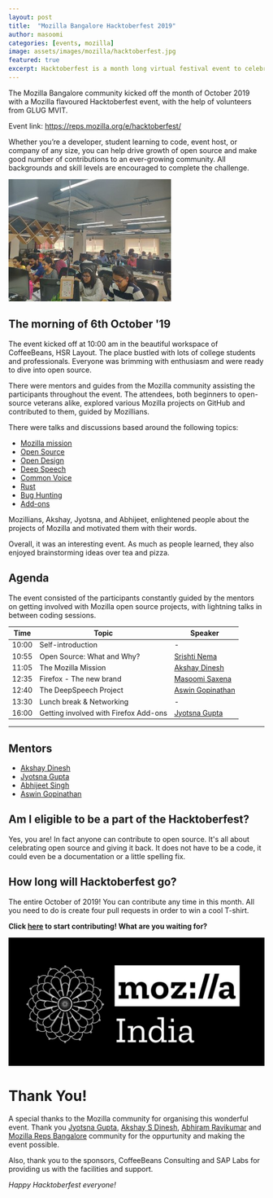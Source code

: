```yaml
---
layout: post
title:  "Mozilla Bangalore Hacktoberfest 2019"
author: masoomi
categories: [events, mozilla]
image: assets/images/mozilla/hacktoberfest.jpg
featured: true
excerpt: Hacktoberfest is a month long virtual festival event to celebrate open source contributions, presented by Digital Ocean and DEV.
---
```

The Mozilla Bangalore community kicked off the month of October 2019 with a Mozilla flavoured Hacktoberfest event, with the help of volunteers from GLUG MVIT.

Event link: <https://reps.mozilla.org/e/hacktoberfest/>

Whether you’re a developer, student learning to code, event host, or company of any size, you can help drive growth of open source and make good number of contributions to an ever-growing community. All backgrounds and skill levels are encouraged to complete the challenge.

![](/assets/images/mozilla/hack1.jpeg)

## The morning of 6th October '19

The event kicked off at 10:00 am in the beautiful workspace of CoffeeBeans, HSR Layout. The place bustled with lots of college students and professionals. Everyone was brimming with enthusiasm and were ready to dive into open source. 

There were mentors and guides from the Mozilla community assisting the participants throughout the event. The attendees, both beginners to open-source veterans alike, explored various Mozilla projects on GitHub and contributed to them, guided by Mozillians. 

There were talks and discussions based around the following topics:
- [Mozilla mission](https://www.mozilla.org/en-US/mission/)
- [Open Source](https://blog.glugmvit.com/opensource/)
- [Open Design](https://blog.mozilla.org/opendesign/)
- [Deep Speech](https://github.com/mozilla/DeepSpeech)
- [Common Voice](https://voice.mozilla.org/en)
- [Rust](https://research.mozilla.org/rust/)
- [Bug Hunting](https://bugzilla.mozilla.org/home)
- [Add-ons](https://addons.mozilla.org/en-US/firefox/)

Mozillians, Akshay, Jyotsna, and Abhijeet, enlightened people about the projects of Mozilla and motivated them with their words.

Overall, it was an interesting event. As much as people learned, they also enjoyed brainstorming ideas over tea and pizza.

## Agenda

The event consisted of the participants constantly guided by the mentors on getting involved with Mozilla open source projects, with lightning talks in between coding sessions.

|Time|Topic|Speaker|
|---|---|---|
|10:00|Self-introduction|-|
|10:55|Open Source: What and Why?|[Srishti Nema](https://www.linkedin.com/in/srishtinema/)|
|11:05|The Mozilla Mission|[Akshay Dinesh](https://www.linkedin.com/in/asdofindia/)|
|12:35|Firefox - The new brand|[Masoomi Saxena](https://www.linkedin.com/in/masoomi-saxena-372b84172/)|
|12:40|The DeepSpeech Project|[Aswin Gopinathan](https://www.linkedin.com/in/aswin-gopinathan-69556716a/)|
|13:30|Lunch break & Networking|-|
|16:00|Getting involved with Firefox Add-ons|[Jyotsna Gupta](https://www.linkedin.com/in/jyotsna17gupta/)|

---
## Mentors
- [Akshay Dinesh](https://www.linkedin.com/in/asdofindia/)
- [Jyotsna Gupta](https://www.linkedin.com/in/jyotsna17gupta/)
- [Abhijeet Singh](https://www.linkedin.com/in/thatniceman/)
- [Aswin Gopinathan](https://www.linkedin.com/in/aswin-gopinathan-69556716a/)

## Am I eligible to be a part of the Hacktoberfest?

Yes, you are! In fact anyone can contribute to open source. It's all about celebrating open source and giving it back. It does not have to be a code, it could even be a documentation or a little spelling fix.

## How long will Hacktoberfest go?

The entire October of 2019! You can contribute any time in this month. All you need to do is create four pull requests in order to win a cool T-shirt. 

**Click [here](https://hacktoberfest.digitalocean.com/) to start contributing! What are you waiting for?**

![](/assets/images/mozilla/mozilla-india-dark.jpg)


# Thank You!

A special thanks to the Mozilla community for organising this wonderful event. Thank you [Jyotsna Gupta](https://www.linkedin.com/in/jyotsna17gupta/), [Akshay S Dinesh](https://www.linkedin.com/in/asdofindia/), [Abhiram Ravikumar](https://www.linkedin.com/in/abhi12ravi/) and [Mozilla Reps Bangalore](https://t.me/joinchat/AFfAPD1xS9_WEiXjDfkYGA) community for the oppurtunity and making the event possible. 

Also, thank you to the sponsors, CoffeeBeans Consulting and SAP Labs for providing us with the facilities and support.

*Happy Hacktoberfest everyone!*
